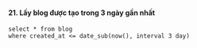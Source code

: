 #### 21. Lấy blog được tạo trong 3 ngày gần nhất
```mysql
select * from blog
where created_at <= date_sub(now(), interval 3 day) 
```
